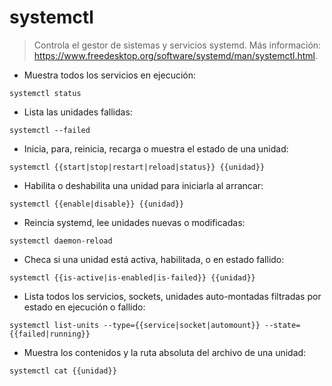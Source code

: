 # systemctl

> Controla el gestor de sistemas y servicios systemd.
> Más información: <https://www.freedesktop.org/software/systemd/man/systemctl.html>.

- Muestra todos los servicios en ejecución:

`systemctl status`

- Lista las unidades fallidas:

`systemctl --failed`

- Inicia, para, reinicia, recarga o muestra el estado de una unidad:

`systemctl {{start|stop|restart|reload|status}} {{unidad}}`

- Habilita o deshabilita una unidad para iniciarla al arrancar:

`systemctl {{enable|disable}} {{unidad}}`

- Reincia systemd, lee unidades nuevas o modificadas:

`systemctl daemon-reload`

- Checa si una unidad está activa, habilitada, o en estado fallido:

`systemctl {{is-active|is-enabled|is-failed}} {{unidad}}`

- Lista todos los servicios, sockets, unidades auto-montadas filtradas por estado en ejecución o fallido:

`systemctl list-units --type={{service|socket|automount}} --state={{failed|running}}`

- Muestra los contenidos y la ruta absoluta del archivo de una unidad:

`systemctl cat {{unidad}}`
